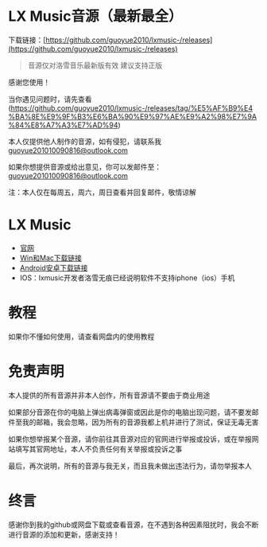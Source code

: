 # LX Music音源（最新最全）
下载链接：[https://github.com/guoyue2010/lxmusic-/releases](https://github.com/guoyue2010/lxmusic-/releases)
> 音源仅对洛雪音乐最新版有效
> 建议支持正版

感谢您使用！

当你遇见问题时，请先查看(https://github.com/guoyue2010/lxmusic-/releases/tag/%E5%AF%B9%E4%BA%8E%E9%9F%B3%E6%BA%90%E9%97%AE%E9%A2%98%E7%9A%84%E8%A7%A3%E7%AD%94)

本人仅提供他人制作的音源，如有侵犯，请联系我 [guoyue201010090816@outlook.com](mailto:guoyue201010090816@outlook.com)

如果你想提供音源或给出意见，你可以发邮件至：
[guoyue201010090816@outlook.com](mailto:guoyue201010090816@outlook.com)

注：本人仅在每周五，周六，周日查看并回复邮件，敬情谅解

# LX Music
- [官网](https://lxmusic.toside.cn/)
- [Win和Mac下载链接](https://github.com/lyswhut/lx-music-desktop?tab=readme-ov-file#readme)
- [Android安卓下载链接](https://github.com/lyswhut/lx-music-mobile)
- IOS：lxmusic开发者洛雪无痕已经说明软件不支持iphone（ios）手机

# 教程
如果你不懂如何使用，请查看网盘内的使用教程

# 免责声明
本人提供的所有音源并非本人创作，所有音源请不要由于商业用途

如果部分音源在你的电脑上弹出病毒弹窗或因此是你的电脑出现问题，请不要发邮件至我的邮箱，我会忽略，因为所有的音源我都上机并进行了测试，保证无毒无害

如果你想举报某个音源，请你前往其音源对应的官网进行举报或投诉，或在举报网站填写其官网地址，本人不负责任何有关举报或投诉之事

最后，再次说明，所有的音源与我无关，而且我未做出违法行为，请勿举报本人

# 终言
感谢你到我的github或网盘下载或查看音源，在不遇到各种因素阻扰时，我会不断进行音源的添加和更新，感谢支持！
